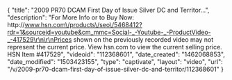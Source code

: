 {
    "title": "2009 PR70 DCAM First Day of Issue Silver DC and Territor...",
    "description": "For More Info or to Buy Now: http:\/\/www.hsn.com\/products\/seo\/5468412?rdr=1&sourceid=youtube&cm_mmc=Social-_-Youtube-_-ProductVideo-_-417529\r\n\r\nPrices shown on the previously recorded video may not represent the current price.  View hsn.com to view the current selling price. HSN Item #417529",
    "videoid": "112368601",
    "date_created": "1462068853",
    "date_modified": "1503423155",
    "type": "captivate",
    "layout": "video",
    "url": "\/v\/2009-pr70-dcam-first-day-of-issue-silver-dc-and-territor\/112368601"
}